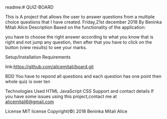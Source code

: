 readme:# QUIZ-BOARD

This is A project that allows the user to answer questions from a multiple choice questions that I have created. Friday,21st december 2018
By Beninka Mitali Alice
Description
Based on the functionality of the application:

you have to choose the right answer according to what you know that is right and not jump any question,
then after that you have to click on the button (view results) to see your marks.

Setup/Installation Requirements

link:https://github.com/alicemitali/board.git

BDD
You have to repond all questions and each question has one point then whole quiz is over ten

Technologies Used
HTML
JavaScript
CSS
Support and contact details
If you have some issues using this project,contact me at alicemitali6@gmail.com

License
MIT license Copyright(©) 2018 Beninka Mitali Alice
